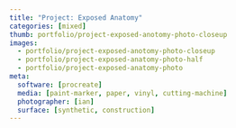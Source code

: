 ```yaml
---
title: "Project: Exposed Anatomy"
categories: [mixed]
thumb: portfolio/project-exposed-anotomy-photo-closeup
images:
  - portfolio/project-exposed-anotomy-photo-closeup
  - portfolio/project-exposed-anatomy-photo-half
  - portfolio/project-exposed-anatomy-photo
meta:
  software: [procreate]
  media: [paint-marker, paper, vinyl, cutting-machine]
  photographer: [ian]
  surface: [synthetic, construction]
---
```


